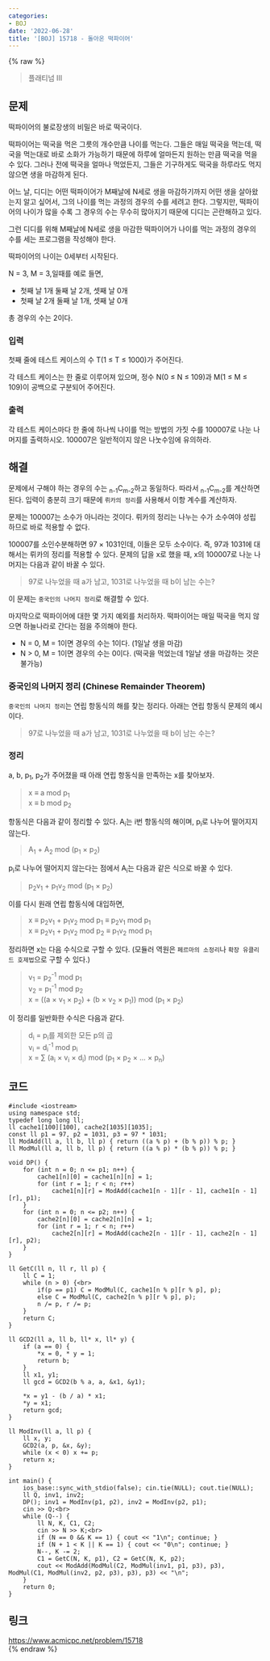 ```yaml
---
categories:
- BOJ
date: '2022-06-28'
title: '[BOJ] 15718 - 돌아온 떡파이어'
---
```


{% raw %}
> 플래티넘 III<br>

## 문제
떡파이어의 불로장생의 비밀은 바로 떡국이다.

떡파이어는 떡국을 먹은 그릇의 개수만큼 나이를 먹는다. 그들은 매일 떡국을 먹는데, 떡국을 먹는대로 바로 소화가 가능하기 때문에 하루에 얼마든지 원하는 만큼 떡국을 먹을 수 있다. 그러나 전에 떡국을 얼마나 먹었든지, 그들은 기구하게도 떡국을 하루라도 먹지 않으면 생을 마감하게 된다.

어느 날, 디디는 어떤 떡파이어가 M째날에 N세로 생을 마감하기까지 어떤 생을 살아왔는지 알고 싶어서, 그의 나이를 먹는 과정의 경우의 수를 세려고 한다. 그렇지만, 떡파이어의 나이가 많을 수록 그 경우의 수는 무수히 많아지기 때문에 디디는 곤란해하고 있다.

그런 디디를 위해 M째날에 N세로 생을 마감한 떡파이어가 나이를 먹는 과정의 경우의 수를 세는 프로그램을 작성해야 한다.

떡파이어의 나이는 0세부터 시작된다.

N = 3, M = 3,일때를 예로 들면,

-   첫째 날 1개 둘째 날 2개, 셋째 날 0개
-   첫째 날 2개 둘째 날 1개, 셋째 날 0개

총 경우의 수는 2이다.

### 입력
첫째 줄에 테스트 케이스의 수 T(1 ≤ T ≤ 1000)가 주어진다.

각 테스트 케이스는 한 줄로 이루어져 있으며, 정수 N(0 ≤ N ≤ 109)과 M(1 ≤ M ≤ 109)이 공백으로 구분되어 주어진다.

### 출력
각 테스트 케이스마다 한 줄에 하나씩 나이를 먹는 방법의 가짓 수를 100007로 나눈 나머지를 출력하시오. 100007은 일반적이지 않은 나눗수임에 유의하라.

## 해결
문제에서 구해야 하는 경우의 수는 <sub>n-1</sub>C<sub>m-2</sub>하고 동일하다. 따라서 <sub>n-1</sub>C<sub>m-2</sub>를 계산하면 된다. 입력이 충분히 크기 때문에 `뤼카의 정리`를 사용해서 이항 계수를 계산하자.

문제는 100007는 소수가 아니라는 것이다. 뤼카의 정리는 나누는 수가 소수여야 성립하므로 바로 적용할 수 없다.

100007를 소인수분해하면 97 × 1031인데, 이들은 모두 소수이다. 즉, 97과 1031에 대해서는 뤼카의 정리를 적용할 수 있다. 문제의 답을 x로 했을 때, x의 100007로 나눈 나머지는 다음과 같이 바꿀 수 있다.
> 97로 나누었을 때 a가 남고, 1031로 나누었을 때 b이 남는 수는?<br>

이 문제는 `중국인의 나머지 정리`로 해결할 수 있다.

마지막으로 떡파이어에 대한 몇 가지 예외를 처리하자. 떡파이어는 매일 떡국을 먹지 않으면 하늘나라로 간다는 점을 주의해야 한다.
- N = 0, M = 1이면 경우의 수는 1이다. (1일날 생을 마감)
- N > 0, M = 1이면 경우의 수는 0이다. (떡국을 먹었는데 1일날 생을 마감하는 것은 불가능)<br>

### 중국인의 나머지 정리 (Chinese Remainder Theorem)
`중국인의 나머지 정리`는 연립 항동식의 해를 찾는 정리다. 아래는 연립 항동식 문제의 예시이다.
> 97로 나누었을 때 a가 남고, 1031로 나누었을 때 b이 남는 수는?<br>

### 정리
a, b, p<sub>1</sub>, p<sub>2</sub>가 주어졌을 때 아래 연립 항동식을 만족하는 x를 찾아보자.
> x ≡ a mod p<sub>1</sub><br>
> x ≡ b mod p<sub>2</sub><br>

항동식은 다음과 같이 정리할 수 있다. A<sub>i</sub>는 i번 항동식의 해이며, p<sub>i</sub>로 나누어 떨어지지 않는다.
> A<sub>1</sub> + A<sub>2</sub> mod (p<sub>1</sub> × p<sub>2</sub>) <br>

p<sub>i</sub>로 나누어 떨어지지 않는다는 점에서 A<sub>i</sub>는 다음과 같은 식으로 바꿀 수 있다.
> p<sub>2</sub>v<sub>1</sub> + p<sub>1</sub>v<sub>2</sub> mod (p<sub>1</sub> × p<sub>2</sub>) <br>

이를 다시 원래 연립 합동식에 대입하면,
> x ≡ p<sub>2</sub>v<sub>1</sub> + p<sub>1</sub>v<sub>2</sub> mod p<sub>1</sub> ≡ p<sub>2</sub>v<sub>1</sub> mod p<sub>1</sub><br>
> x ≡ p<sub>2</sub>v<sub>1</sub> + p<sub>1</sub>v<sub>2</sub> mod p<sub>2</sub> ≡ p<sub>1</sub>v<sub>2</sub> mod p<sub>1</sub><br>

정리하면 x는 다음 수식으로 구할 수 있다. (모듈러 역원은 `페르마의 소정리`나 `확장 유클리드 호제법`으로 구할 수 있다.)
> v<sub>1</sub> = p<sub>2</sub><sup>-1</sup> mod p<sub>1</sub><br>
> v<sub>2</sub> = p<sub>1</sub><sup>-1</sup> mod p<sub>2</sub><br>
> x = ((a × v<sub>1</sub> × p<sub>2</sub>) + (b × v<sub>2</sub> × p<sub>1</sub>)) mod (p<sub>1</sub> × p<sub>2</sub>)<br>

이 정리를 일반화한 수식은 다음과 같다.
> d<sub>i</sub> = p<sub>i</sub>를 제외한 모든 p의 곱<br>
> v<sub>i</sub> = d<sub>i</sub><sup>-1</sup> mod p<sub>i</sub><br>
> x = ∑ (a<sub>i</sub> × v<sub>i</sub> × d<sub>i</sub>) mod (p<sub>1</sub> × p<sub>2</sub> × ... × p<sub>n</sub>)<br>

## 코드
```
#include <iostream>
using namespace std;
typedef long long ll;
ll cache1[100][100], cache2[1035][1035];
const ll p1 = 97, p2 = 1031, p3 = 97 * 1031;
ll ModAdd(ll a, ll b, ll p) { return ((a % p) + (b % p)) % p; }
ll ModMul(ll a, ll b, ll p) { return ((a % p) * (b % p)) % p; }

void DP() {
	for (int n = 0; n <= p1; n++) {
		cache1[n][0] = cache1[n][n] = 1;
		for (int r = 1; r < n; r++)
			cache1[n][r] = ModAdd(cache1[n - 1][r - 1], cache1[n - 1][r], p1);
	}
	for (int n = 0; n <= p2; n++) {
		cache2[n][0] = cache2[n][n] = 1;
		for (int r = 1; r < n; r++) 
			cache2[n][r] = ModAdd(cache2[n - 1][r - 1], cache2[n - 1][r], p2);
	}
}

ll GetC(ll n, ll r, ll p) {
	ll C = 1;
	while (n > 0) {<br>
		if(p == p1)	C = ModMul(C, cache1[n % p][r % p], p);
		else C = ModMul(C, cache2[n % p][r % p], p);
		n /= p, r /= p;
	}
	return C;
}

ll GCD2(ll a, ll b, ll* x, ll* y) {
	if (a == 0) {
		*x = 0, * y = 1;
		return b;
	}
	ll x1, y1;
	ll gcd = GCD2(b % a, a, &x1, &y1);

	*x = y1 - (b / a) * x1;
	*y = x1;
	return gcd;
}

ll ModInv(ll a, ll p) {
	ll x, y;
	GCD2(a, p, &x, &y);
	while (x < 0) x += p;
	return x;
}

int main() {
	ios_base::sync_with_stdio(false); cin.tie(NULL); cout.tie(NULL);
	ll Q, inv1, inv2;
	DP(); inv1 = ModInv(p1, p2), inv2 = ModInv(p2, p1);
	cin >> Q;<br>
	while (Q--) {
		ll N, K, C1, C2;
		cin >> N >> K;<br>
		if (N == 0 && K == 1) { cout << "1\n"; continue; }
		if (N + 1 < K || K == 1) { cout << "0\n"; continue; }
		N--, K -= 2;
		C1 = GetC(N, K, p1), C2 = GetC(N, K, p2);
		cout << ModAdd(ModMul(C2, ModMul(inv1, p1, p3), p3), ModMul(C1, ModMul(inv2, p2, p3), p3), p3) << "\n";
	}
	return 0;
}
```

## 링크
https://www.acmicpc.net/problem/15718<br>
{% endraw %}